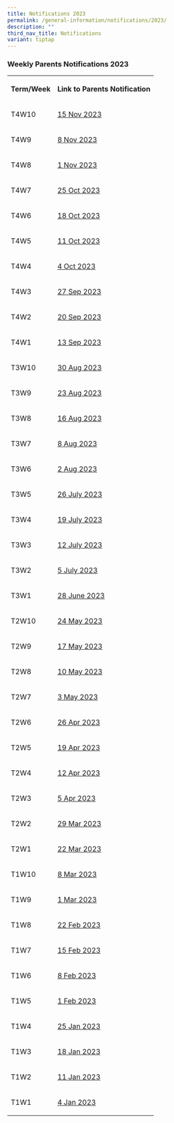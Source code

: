 ```yaml
---
title: Notifications 2023
permalink: /general-information/notifications/2023/
description: ""
third_nav_title: Notifications
variant: tiptap
---
```

<h3><strong>Weekly Parents Notifications 2023</strong></h3>
<table style="minWidth: 50px">
<colgroup>
<col>
<col>
</colgroup>
<tbody>
<tr>
<th rowspan="1" colspan="1">
<p>Term/Week</p>
</th>
<th rowspan="1" colspan="1">
<p>Link to Parents Notification</p>
</th>
</tr>
<tr>
<td rowspan="1" colspan="1">
<p>T4W10</p>
</td>
<td rowspan="1" colspan="1">
<p><a href="/files/Notifications/2023/T4W10_Parents_Notification__15_Nov_2023_.pdf" rel="noopener noreferrer nofollow" target="_blank">15 Nov 2023</a>
</p>
</td>
</tr>
<tr>
<td rowspan="1" colspan="1">
<p>T4W9</p>
</td>
<td rowspan="1" colspan="1">
<p><a href="/files/Notifications/2023/t4w9%20parents%20notification%20(8%20nov%202023).pdf" rel="noopener noreferrer nofollow" target="_blank">8 Nov 2023</a>
</p>
</td>
</tr>
<tr>
<td rowspan="1" colspan="1">
<p>T4W8</p>
</td>
<td rowspan="1" colspan="1">
<p><a href="/files/Notifications/2023/t4w8%20parents%20notification%20(1%20nov%202023).pdf" rel="noopener noreferrer nofollow" target="_blank">1 Nov 2023</a>
</p>
</td>
</tr>
<tr>
<td rowspan="1" colspan="1">
<p>T4W7</p>
</td>
<td rowspan="1" colspan="1">
<p><a href="/files/Notifications/2023/t4w7%20parents%20notification%20(25%20oct%202023).pdf" rel="noopener noreferrer nofollow" target="_blank">25 Oct 2023</a>
</p>
</td>
</tr>
<tr>
<td rowspan="1" colspan="1">
<p>T4W6</p>
</td>
<td rowspan="1" colspan="1">
<p><a href="/files/Notifications/2023/t4w6%20parents%20notification%20(18%20oct%202023).pdf" rel="noopener noreferrer nofollow" target="_blank">18 Oct 2023</a>
</p>
</td>
</tr>
<tr>
<td rowspan="1" colspan="1">
<p>T4W5</p>
</td>
<td rowspan="1" colspan="1">
<p><a href="/files/Notifications/2023/t4w5%20parents%20notification%20(11%20oct%202023).pdf" rel="noopener noreferrer nofollow" target="_blank">11 Oct 2023</a>
</p>
</td>
</tr>
<tr>
<td rowspan="1" colspan="1">
<p>T4W4</p>
</td>
<td rowspan="1" colspan="1">
<p><a href="/files/Notifications/2023/t4w4%20parents%20notification%20(4%20oct%202023).pdf" rel="noopener noreferrer nofollow" target="_blank">4 Oct 2023</a>
</p>
</td>
</tr>
<tr>
<td rowspan="1" colspan="1">
<p>T4W3</p>
</td>
<td rowspan="1" colspan="1">
<p><a href="/files/Notifications/2023/t4w3%20parents%20notification%20(27%20sep%202023).pdf" rel="noopener noreferrer nofollow" target="_blank">27 Sep 2023</a>
</p>
</td>
</tr>
<tr>
<td rowspan="1" colspan="1">
<p>T4W2</p>
</td>
<td rowspan="1" colspan="1">
<p><a href="/files/Notifications/2023/t4w2%20parents%20notification%20(20%20sep%202023).pdf" rel="noopener noreferrer nofollow" target="_blank">20 Sep 2023</a>
</p>
</td>
</tr>
<tr>
<td rowspan="1" colspan="1">
<p>T4W1</p>
</td>
<td rowspan="1" colspan="1">
<p><a href="/files/Notifications/2023/t4w1%20parents%20notification%20(13%20sep%202023).pdf" rel="noopener noreferrer nofollow" target="_blank">13 Sep 2023</a>
</p>
</td>
</tr>
<tr>
<td rowspan="1" colspan="1">
<p>T3W10</p>
</td>
<td rowspan="1" colspan="1">
<p><a href="/files/Notifications/2023/t3w10%20parents%20notification%20(30%20aug%202023).pdf" rel="noopener noreferrer nofollow" target="_blank">30 Aug 2023</a>
</p>
</td>
</tr>
<tr>
<td rowspan="1" colspan="1">
<p>T3W9</p>
</td>
<td rowspan="1" colspan="1">
<p><a href="/files/Notifications/2023/t3w9%20parents%20notification%20(23%20aug%202023).pdf" rel="noopener noreferrer nofollow" target="_blank">23 Aug 2023</a>
</p>
</td>
</tr>
<tr>
<td rowspan="1" colspan="1">
<p>T3W8</p>
</td>
<td rowspan="1" colspan="1">
<p><a href="/files/Notifications/2023/t3w8%20parents%20notification%20(16%20aug%202023).pdf" rel="noopener noreferrer nofollow" target="_blank">16 Aug 2023</a>
</p>
</td>
</tr>
<tr>
<td rowspan="1" colspan="1">
<p>T3W7</p>
</td>
<td rowspan="1" colspan="1">
<p><a href="/files/Notifications/2023/t3w7%20parents%20notification%20(8%20aug%202023).pdf" rel="noopener noreferrer nofollow" target="_blank">8 Aug 2023</a>
</p>
</td>
</tr>
<tr>
<td rowspan="1" colspan="1">
<p>T3W6</p>
</td>
<td rowspan="1" colspan="1">
<p><a href="/files/Notifications/2023/t3w6%20parents%20notification%20(2%20aug%202023).pdf" rel="noopener noreferrer nofollow" target="_blank">2 Aug 2023</a>
</p>
</td>
</tr>
<tr>
<td rowspan="1" colspan="1">
<p>T3W5</p>
</td>
<td rowspan="1" colspan="1">
<p><a href="/files/Notifications/2023/t3w5%20parents%20notification%20(26%20jul%202023).pdf" rel="noopener noreferrer nofollow" target="_blank">26 July 2023</a>
</p>
</td>
</tr>
<tr>
<td rowspan="1" colspan="1">
<p>T3W4</p>
</td>
<td rowspan="1" colspan="1">
<p><a href="/files/Notifications/2023/t3w4%20parents%20notification%20(19%20jul%202023).pdf" rel="noopener noreferrer nofollow" target="_blank">19 July 2023</a>
</p>
</td>
</tr>
<tr>
<td rowspan="1" colspan="1">
<p>T3W3</p>
</td>
<td rowspan="1" colspan="1">
<p><a href="/files/Notifications/2023/t3w3%20parents%20notification%20(12%20jul%202023).pdf" rel="noopener noreferrer nofollow" target="_blank">12 July 2023</a>
</p>
</td>
</tr>
<tr>
<td rowspan="1" colspan="1">
<p>T3W2</p>
</td>
<td rowspan="1" colspan="1">
<p><a href="/files/Notifications/2023/t3w2%20parents%20notification%20(5%20jul%202023).pdf" rel="noopener noreferrer nofollow" target="_blank">5 July 2023</a>
</p>
</td>
</tr>
<tr>
<td rowspan="1" colspan="1">
<p>T3W1</p>
</td>
<td rowspan="1" colspan="1">
<p><a href="/files/Notifications/2023/t3w1%20parents%20notification%20(28%20jun%202023).pdf" rel="noopener noreferrer nofollow" target="_blank">28 June 2023</a>
</p>
</td>
</tr>
<tr>
<td rowspan="1" colspan="1">
<p>T2W10</p>
</td>
<td rowspan="1" colspan="1">
<p><a href="/files/Notifications/2023/t2w10%20parents%20notification%20(24%20may%202023).pdf" rel="noopener noreferrer nofollow" target="_blank">24 May 2023</a>
</p>
</td>
</tr>
<tr>
<td rowspan="1" colspan="1">
<p>T2W9</p>
</td>
<td rowspan="1" colspan="1">
<p><a href="/files/Notifications/2023/t2w9%20parents%20notification%20(17%20may%202023).pdf" rel="noopener noreferrer nofollow" target="_blank">17 May 2023</a>
</p>
</td>
</tr>
<tr>
<td rowspan="1" colspan="1">
<p>T2W8</p>
</td>
<td rowspan="1" colspan="1">
<p><a href="/files/Notifications/2023/t2w8%20parents%20notification%20(10%20may%202023).pdf" rel="noopener noreferrer nofollow" target="_blank">10 May 2023</a>
</p>
</td>
</tr>
<tr>
<td rowspan="1" colspan="1">
<p>T2W7</p>
</td>
<td rowspan="1" colspan="1">
<p><a href="/files/Notifications/2023/t2w7%20parents%20notification%20(3%20may%202023).pdf" rel="noopener noreferrer nofollow" target="_blank">3 May 2023</a>
</p>
</td>
</tr>
<tr>
<td rowspan="1" colspan="1">
<p>T2W6</p>
</td>
<td rowspan="1" colspan="1">
<p><a href="/files/Notifications/2023/t2w6%20parents%20notification%20(26%20apr%202023).pdf" rel="noopener noreferrer nofollow" target="_blank">26 Apr 2023</a>
</p>
</td>
</tr>
<tr>
<td rowspan="1" colspan="1">
<p>T2W5</p>
</td>
<td rowspan="1" colspan="1">
<p><a href="/files/Notifications/2023/t2w5%20parents%20notification%20(19%20apr%202023).pdf" rel="noopener noreferrer nofollow" target="_blank">19 Apr 2023</a>
</p>
</td>
</tr>
<tr>
<td rowspan="1" colspan="1">
<p>T2W4</p>
</td>
<td rowspan="1" colspan="1">
<p><a href="/files/Notifications/2023/t2w4%20parents%20notification%20(12%20apr%202023).pdf" rel="noopener noreferrer nofollow" target="_blank">12 Apr 2023</a>
</p>
</td>
</tr>
<tr>
<td rowspan="1" colspan="1">
<p>T2W3</p>
</td>
<td rowspan="1" colspan="1">
<p><a href="/files/Notifications/2023/t2w3%20parents%20notification%20(5%20apr%202023).pdf" rel="noopener noreferrer nofollow" target="_blank">5 Apr 2023</a>
</p>
</td>
</tr>
<tr>
<td rowspan="1" colspan="1">
<p>T2W2</p>
</td>
<td rowspan="1" colspan="1">
<p><a href="/files/Notifications/2023/T2W2%20Parents%20Notification%20(29%20Mar%202023).pdf" rel="noopener noreferrer nofollow" target="_blank">29 Mar 2023</a>
</p>
</td>
</tr>
<tr>
<td rowspan="1" colspan="1">
<p>T2W1</p>
</td>
<td rowspan="1" colspan="1">
<p><a href="/files/Notifications/2023/T2W1%20Parents%20Notification%20(22%20Mar%202023).pdf" rel="noopener noreferrer nofollow" target="_blank">22 Mar 2023</a>
</p>
</td>
</tr>
<tr>
<td rowspan="1" colspan="1">
<p>T1W10</p>
</td>
<td rowspan="1" colspan="1">
<p><a href="/files/Notifications/2023/T1W10%20Parents%20Notification%20(8%20Mar%202023).pdf" rel="noopener noreferrer nofollow" target="_blank">8 Mar 2023</a>
</p>
</td>
</tr>
<tr>
<td rowspan="1" colspan="1">
<p>T1W9</p>
</td>
<td rowspan="1" colspan="1">
<p><a href="/files/Notifications/2023/T1W9%20Parents%20Notification%20(1%20Mar%202023).pdf" rel="noopener noreferrer nofollow" target="_blank">1 Mar 2023</a>
</p>
</td>
</tr>
<tr>
<td rowspan="1" colspan="1">
<p>T1W8</p>
</td>
<td rowspan="1" colspan="1">
<p><a href="/files/Notifications/2023/T1W8%20Parents%20Notification%20(22%20Feb%202023).pdf" rel="noopener noreferrer nofollow" target="_blank">22 Feb 2023</a>
</p>
</td>
</tr>
<tr>
<td rowspan="1" colspan="1">
<p>T1W7</p>
</td>
<td rowspan="1" colspan="1">
<p><a href="/files/Notifications/2023/T1W7%20Parents%20Notification%20(15%20Feb%202023).pdf" rel="noopener noreferrer nofollow" target="_blank">15 Feb 2023</a>
</p>
</td>
</tr>
<tr>
<td rowspan="1" colspan="1">
<p>T1W6</p>
</td>
<td rowspan="1" colspan="1">
<p><a href="/files/Notifications/2023/T1W6%20Parents%20Notification%20(8%20Feb%202023).pdf" rel="noopener noreferrer nofollow" target="_blank">8 Feb 2023</a>
</p>
</td>
</tr>
<tr>
<td rowspan="1" colspan="1">
<p>T1W5</p>
</td>
<td rowspan="1" colspan="1">
<p><a href="/files/Notifications/2023/T1W5%20Parents%20Notification%20(1%20Feb%202023).pdf" rel="noopener noreferrer nofollow" target="_blank">1 Feb 2023</a>
</p>
</td>
</tr>
<tr>
<td rowspan="1" colspan="1">
<p>T1W4</p>
</td>
<td rowspan="1" colspan="1">
<p><a href="/files/Notifications/2023/T1W4%20Parents%20Notification%20(25%20Jan%202023).pdf" rel="noopener noreferrer nofollow" target="_blank">25 Jan 2023</a>
</p>
</td>
</tr>
<tr>
<td rowspan="1" colspan="1">
<p>T1W3</p>
</td>
<td rowspan="1" colspan="1">
<p><a href="/files/Notifications/2023/T1W3%20Parents%20Notification%20(18%20Jan%202023).pdf" rel="noopener noreferrer nofollow" target="_blank">18 Jan 2023</a>
</p>
</td>
</tr>
<tr>
<td rowspan="1" colspan="1">
<p>T1W2</p>
</td>
<td rowspan="1" colspan="1">
<p><a href="/files/Notifications/2023/T1W2%20Parents%20Notification%20(11%20Jan%202023).pdf" rel="noopener noreferrer nofollow" target="_blank">11 Jan 2023</a>
</p>
</td>
</tr>
<tr>
<td rowspan="1" colspan="1">
<p>T1W1</p>
</td>
<td rowspan="1" colspan="1">
<p><a href="/files/Notifications/2023/T1W1%20Parents%20Notification%20(4%20Jan%202023).pdf" rel="noopener noreferrer nofollow" target="_blank">4 Jan 2023</a>
</p>
</td>
</tr>
</tbody>
</table>
<p></p>